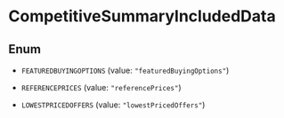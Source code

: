 
# CompetitiveSummaryIncludedData

## Enum


* `FEATUREDBUYINGOPTIONS` (value: `"featuredBuyingOptions"`)

* `REFERENCEPRICES` (value: `"referencePrices"`)

* `LOWESTPRICEDOFFERS` (value: `"lowestPricedOffers"`)



